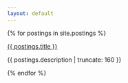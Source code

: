 ```yaml
---
layout: default
---
```


{% for postings in site.postings %}
   <article>
      <a href="{{ postings.url | prepend: site.baseurl }}">
         <p>{{ postings.title }}</p>
      </a>
      <p class="post-excerpt">{{ postings.description | truncate: 160 }}</p>
   </article>
{% endfor %}     
